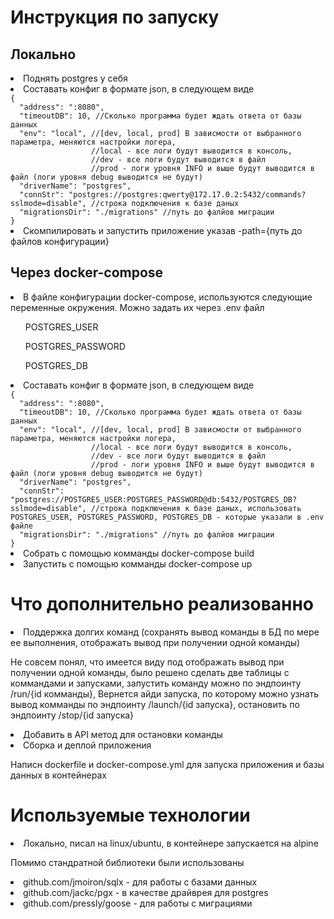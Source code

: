<h1>Инструкция по запуску</h1>
<h2>Локально</h2>
<li>Поднять postgres у себя</li>
<li>Составать конфиг в формате json, в следующем виде</li>
<code>{
  "address": ":8080", 
  "timeoutDB": 10, //Сколько программа будет ждать ответа от базы данных
  "env": "local", //[dev, local, prod] В зависмости от выбранного параметра, меняются настройки логера, 
                  //local - все логи будут выводится в консоль,
                  //dev - все логи будут выводится в файл
                  //prod - логи уровня INFO и выше будут выводится в файл (логи уровня debug выводится не будут)
  "driverName": "postgres",
  "connStr": "postgres://postgres:qwerty@172.17.0.2:5432/commands?sslmode=disable", //строка подключения к базе даных
  "migrationsDir": "./migrations" //путь до фалйов миграции
}</code>
<li>Скомпилировать и запустить приложение указав -path={путь до файлов конфигурации}</li>
<h2>Через docker-compose</h2>
<li>В файле конфигурации docker-compose, используются следующие переменные окружения. Можно задать их через .env файл</li>
    <ul>POSTGRES_USER</ul>
    <ul>POSTGRES_PASSWORD</ul>
    <ul>POSTGRES_DB</ul>
<li>Составать конфиг в формате json, в следующем виде</li>
<code>{
  "address": ":8080", 
  "timeoutDB": 10, //Сколько программа будет ждать ответа от базы данных
  "env": "local", //[dev, local, prod] В зависмости от выбранного параметра, меняются настройки логера, 
                  //local - все логи будут выводится в консоль,
                  //dev - все логи будут выводится в файл
                  //prod - логи уровня INFO и выше будут выводится в файл (логи уровня debug выводится не будут)
  "driverName": "postgres",
  "connStr": "postgres://POSTGRES_USER:POSTGRES_PASSWORD@db:5432/POSTGRES_DB?sslmode=disable", //строка подключения к базе даных, использовать POSTGRES_USER, POSTGRES_PASSWORD, POSTGRES_DB - которые указали в .env файле
  "migrationsDir": "./migrations" //путь до фалйов миграции
}</code>
<li>Собрать с помощью комманды docker-compose build</li>
<li>Запустить с помощью комманды docker-compose up</li>
<h1>Что дополнительно реализованно</h1>
<li>Поддержка долгих команд (сохранять вывод команды в БД по мере ее выполнения, отображать вывод при получении одной команды)</li>
<p>Не совсем понял, что имеется виду под отображать вывод при получении одной команды, было решено сделать две таблицы с коммандами и запусками, запустить команду можно по эндпоинту /run/{id комманды},
Вернется айди запуска, по которому можно узнать вывод комманды по эндпоинту /launch/{id запуска}, остановить по эндпоинту /stop/{id запуска}</p>
<li>Добавить в API метод для остановки команды</li>
<li>Сборка и деплой приложения</li>
<p>Написн dockerfile и docker-compose.yml для запуска приложения и базы данных в контейнерах</p>
<h1>Используемые технологии</h1>
<li>Локально, писал на linux/ubuntu, в контейнере запускается на alpine</li>
<p>Помимо стандратной библиотеки были использованы</p>
<li>github.com/jmoiron/sqlx - для работы с базами данных</li>
<li>github.com/jackc/pgx - в качестве драйврея для postgres</li>
<li>github.com/pressly/goose - для работы с миграциями</li>



